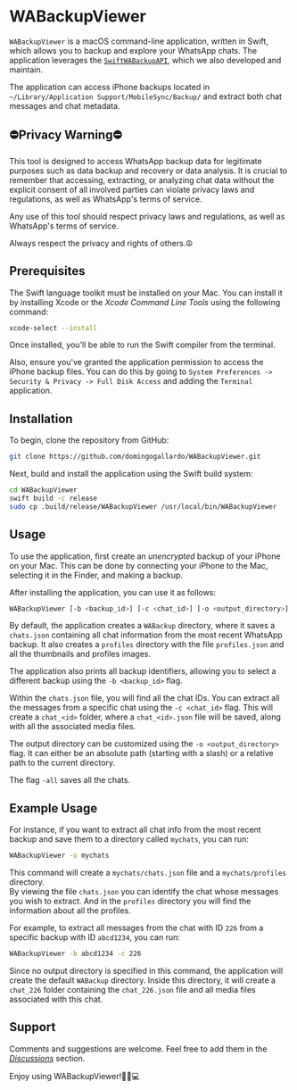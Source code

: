# WABackupViewer

`WABackupViewer` is a macOS command-line application, written in Swift, which allows 
you to backup and explore your WhatsApp chats. The application leverages the 
[`SwiftWABackupAPI`](https://github.com/domingogallardo/SwiftWABackupAPI), which we 
also developed and maintain.

The application can access iPhone backups located in 
`~/Library/Application Support/MobileSync/Backup/` and extract both chat messages and chat metadata.

## ⛔️Privacy Warning⛔️

This tool is designed to access WhatsApp backup data for legitimate purposes such as data backup and 
recovery or data analysis. It is crucial to remember that accessing, extracting, or analyzing chat data 
without the explicit consent of all involved parties can violate privacy laws and regulations, as well 
as WhatsApp's terms of service. 

Any use of this tool should respect privacy laws and regulations, as well as WhatsApp's terms of service. 

Always respect the privacy and rights of others.☮️

## Prerequisites

The Swift language toolkit must be installed on your Mac. You can install it by installing 
Xcode or the _Xcode Command Line Tools_ using the following command:


```bash
xcode-select --install
```

Once installed, you'll be able to run the Swift compiler from the terminal.

Also, ensure you've granted the application permission to access the iPhone backup files.
You can do this by going to `System Preferences -> Security & Privacy -> Full Disk Access`
and adding the `Terminal` application.


## Installation

To begin, clone the repository from GitHub:

```bash
git clone https://github.com/domingogallardo/WABackupViewer.git
```

Next, build and install the application using the Swift build system:

```bash
cd WABackupViewer
swift build -c release
sudo cp .build/release/WABackupViewer /usr/local/bin/WABackupViewer
```

## Usage

To use the application, first create an _unencrypted_ backup of your iPhone on 
your Mac. This can be done by connecting your iPhone to the Mac, selecting it in the 
Finder, and making a backup.

After installing the application, you can use it as follows:

```bash
WABackupViewer [-b <backup_id>] [-c <chat_id>] [-o <output_directory>] [-all]
```

By default, the application creates a `WABackup` directory, where it saves a 
`chats.json` containing all chat information from the most recent WhatsApp backup. 
It also creates a `profiles` directory with the file `profiles.json` and all the
thumbnails and profiles images.

The application also prints all backup identifiers, allowing you to select a different
backup using the `-b <backup_id>` flag.

Within the `chats.json` file, you will find all the chat IDs. You can extract all the messages 
from a specific chat using the `-c <chat_id>` flag. This will create a `chat_<id>` folder, 
where a `chat_<id>.json` file will be saved, along with all the associated media files.

The output directory can be customized using the `-o <output_directory>` flag. It 
can either be an absolute path (starting with a slash) or a relative path to the current directory.

The flag `-all` saves all the chats.

## Example Usage

For instance, if you want to extract all chat info from the most recent backup and save them 
to a directory called `mychats`, you can run:

```bash
WABackupViewer -o mychats
```

This command will create a `mychats/chats.json` file and a `mychats/profiles` directory.  
By viewing the file `chats.json` you can identify the chat whose messages you wish to extract. And
in the `profiles` directory you will find the information about all the profiles.

For example, to extract all messages from the chat with ID  `226` from a specific 
backup with ID `abcd1234`, you can run:

```bash
WABackupViewer -b abcd1234 -c 226
```

Since no output directory is specified in this command, the application will create 
the default `WABackup` directory. Inside this directory, it will create a `chat_226` folder containing 
the `chat_226.json` file and all media files associated with this chat.

## Support

Comments and suggestions are welcome. Feel free to add them in the [_Discussions_](https://github.com/domingogallardo/WABackupViewer/discussions) section.

Enjoy using WABackupViewer!🎉🚀💻
